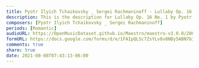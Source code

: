 ```yaml
---
title: Pyotr Ilyich Tchaikovsky _ Sergei Rachmaninoff - Lullaby Op. 16 No. 1 (1)
description: This is the description for Lullaby Op. 16 No. 1 by Pyotr Ilyich Tchaikovsky _ Sergei Rachmaninoff
composers: [Pyotr Ilyich Tchaikovsky _ Sergei Rachmaninoff]
periods: [Romantic]
audioURL: https://OpenMusicDataset.github.io/Maestro/maestro-v3.0.0/2004/MIDI-Unprocessed_SMF_16_R1_2004_01-08_ORIG_MID--AUDIO_16_R1_2004_05_Track05_wav.midi
formURL: https://docs.google.com/forms/d/e/1FAIpQLSc7ZsYLv8v8NBy5ABN7bIxiOj1dRamH2jDjBl_6TEJwe-FoLA/viewform
comments: true
share: true
date: 2021-08-08T07:43:13-06:00
---
```

